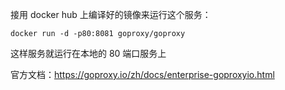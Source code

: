 接用 docker hub 上编译好的镜像来运行这个服务：

```text
docker run -d -p80:8081 goproxy/goproxy
```

这样服务就运行在本地的 80 端口服务上

官方文档：<https://goproxy.io/zh/docs/enterprise-goproxyio.html>